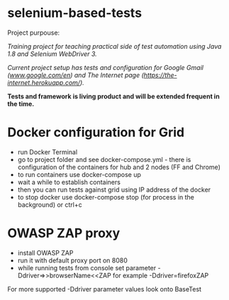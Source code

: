 # selenium-based-tests

Project purpouse:

*Training project for teaching practical side of test automation using Java 1.8 and Selenium WebDriver 3.*

*Current project setup has tests and configuration for Google Gmail (www.google.com/en) and The Internet page (https://the-internet.herokuapp.com/).*

**Tests and framework is living product and will be extended frequent in the time.**


# Docker configuration for Grid
- run Docker Terminal
- go to project folder and see docker-compose.yml - there is configuration of the containers for hub and 2 nodes (FF and Chrome)
- to run containers use docker-compose up
- wait a while to establish containers
- then you can run tests against grid using IP address of the docker
- to stop docker use docker-compose stop (for process in the background) or ctrl+c

# OWASP ZAP proxy
- install OWASP ZAP
- run it with default proxy port on 8080
- while running tests from console set parameter -Ddriver=>>browserName<<ZAP for example -Ddriver=firefoxZAP

For more supported -Ddriver parameter values look onto BaseTest